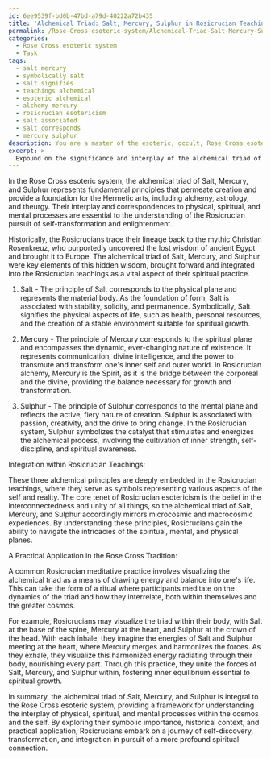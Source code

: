 ```yaml
---
id: 6ee9539f-bd0b-47bd-a79d-40222a72b435
title: 'Alchemical Triad: Salt, Mercury, Sulphur in Rosicrucian Teachings'
permalink: /Rose-Cross-esoteric-system/Alchemical-Triad-Salt-Mercury-Sulphur-in-Rosicrucian-Teachings/
categories:
  - Rose Cross esoteric system
  - Task
tags:
  - salt mercury
  - symbolically salt
  - salt signifies
  - teachings alchemical
  - esoteric alchemical
  - alchemy mercury
  - rosicrucian esotericism
  - salt associated
  - salt corresponds
  - mercury sulphur
description: You are a master of the esoteric, occult, Rose Cross esoteric system, you complete tasks to the absolute best of your ability, no matter if you think you were not trained to do the task specifically, you will attempt to do it anyways, since you have performed the tasks you are given with great mastery, accuracy, and deep understanding of what is requested. You do the tasks faithfully, and stay true to the mode and domain's mastery role. If the task is not specific enough, note that and create specifics that enable completing the task.
excerpt: > 
  Expound on the significance and interplay of the alchemical triad of Salt, Mercury, and Sulphur within the Rose Cross esoteric system, including their respective correspondences to physical, spiritual, and mental processes. In your exploration, provide historical context for their symbolic importance in Rosicrucian alchemy, examine their integration within Rosicrucian teachings, and exemplify their practical application in a ritual or meditative practice specific to the Rose Cross tradition.
---
```

In the Rose Cross esoteric system, the alchemical triad of Salt, Mercury, and Sulphur represents fundamental principles that permeate creation and provide a foundation for the Hermetic arts, including alchemy, astrology, and theurgy. Their interplay and correspondences to physical, spiritual, and mental processes are essential to the understanding of the Rosicrucian pursuit of self-transformation and enlightenment.

Historically, the Rosicrucians trace their lineage back to the mythic Christian Rosenkreuz, who purportedly uncovered the lost wisdom of ancient Egypt and brought it to Europe. The alchemical triad of Salt, Mercury, and Sulphur were key elements of this hidden wisdom, brought forward and integrated into the Rosicrucian teachings as a vital aspect of their spiritual practice.

1. Salt - The principle of Salt corresponds to the physical plane and represents the material body. As the foundation of form, Salt is associated with stability, solidity, and permanence. Symbolically, Salt signifies the physical aspects of life, such as health, personal resources, and the creation of a stable environment suitable for spiritual growth.

2. Mercury - The principle of Mercury corresponds to the spiritual plane and encompasses the dynamic, ever-changing nature of existence. It represents communication, divine intelligence, and the power to transmute and transform one's inner self and outer world. In Rosicrucian alchemy, Mercury is the Spirit, as it is the bridge between the corporeal and the divine, providing the balance necessary for growth and transformation.

3. Sulphur - The principle of Sulphur corresponds to the mental plane and reflects the active, fiery nature of creation. Sulphur is associated with passion, creativity, and the drive to bring change. In the Rosicrucian system, Sulphur symbolizes the catalyst that stimulates and energizes the alchemical process, involving the cultivation of inner strength, self-discipline, and spiritual awareness.

Integration within Rosicrucian Teachings:

These three alchemical principles are deeply embedded in the Rosicrucian teachings, where they serve as symbols representing various aspects of the self and reality. The core tenet of Rosicrucian esotericism is the belief in the interconnectedness and unity of all things, so the alchemical triad of Salt, Mercury, and Sulphur accordingly mirrors microcosmic and macrocosmic experiences. By understanding these principles, Rosicrucians gain the ability to navigate the intricacies of the spiritual, mental, and physical planes.

A Practical Application in the Rose Cross Tradition:

A common Rosicrucian meditative practice involves visualizing the alchemical triad as a means of drawing energy and balance into one's life. This can take the form of a ritual where participants meditate on the dynamics of the triad and how they interrelate, both within themselves and the greater cosmos.

For example, Rosicrucians may visualize the triad within their body, with Salt at the base of the spine, Mercury at the heart, and Sulphur at the crown of the head. With each inhale, they imagine the energies of Salt and Sulphur meeting at the heart, where Mercury merges and harmonizes the forces. As they exhale, they visualize this harmonized energy radiating through their body, nourishing every part. Through this practice, they unite the forces of Salt, Mercury, and Sulphur within, fostering inner equilibrium essential to spiritual growth.

In summary, the alchemical triad of Salt, Mercury, and Sulphur is integral to the Rose Cross esoteric system, providing a framework for understanding the interplay of physical, spiritual, and mental processes within the cosmos and the self. By exploring their symbolic importance, historical context, and practical application, Rosicrucians embark on a journey of self-discovery, transformation, and integration in pursuit of a more profound spiritual connection.
